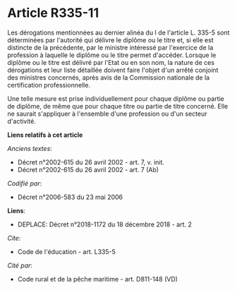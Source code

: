 # Article R335-11

Les dérogations mentionnées au dernier alinéa du I de l'article L. 335-5 sont déterminées par l'autorité qui délivre le
diplôme ou le titre et, si elle est distincte de la précédente, par le ministre intéressé par l'exercice de la profession à
laquelle le diplôme ou le titre permet d'accéder. Lorsque le diplôme ou le titre est délivré par l'Etat ou en son nom, la
nature de ces dérogations et leur liste détaillée doivent faire l'objet d'un arrêté conjoint des ministres concernés, après
avis de la Commission nationale de la certification professionnelle. 

Une telle mesure est prise individuellement pour chaque diplôme ou partie de diplôme, de même que pour chaque titre ou partie
de titre concerné. Elle ne saurait s'appliquer à l'ensemble d'une profession ou d'un secteur d'activité.

**Liens relatifs à cet article**

_Anciens textes_:

  - Décret n°2002-615 du 26 avril 2002 - art. 7, v. init.
  - Décret n°2002-615 du 26 avril 2002 - art. 7 (Ab)

_Codifié par_:

  - Décret n°2006-583 du 23 mai 2006

**Liens**:

  - DEPLACE: Décret n°2018-1172 du 18 décembre 2018 - art. 2

_Cite_:

  - Code de l'éducation - art. L335-5

_Cité par_:

  - Code rural et de la pêche maritime - art. D811-148 (VD)
